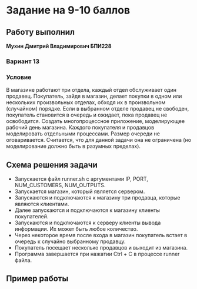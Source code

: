 # Задание на 9-10 баллов

## Работу выполнил
__Мухин Дмитрий Владимирович БПИ228__

### Вариант 13
### Условие
В магазине работают три отдела,
каждый отдел обслуживает один продавец. Покупатель, зайдя в
магазин, делает покупки в одном или нескольких произвольных
отделах, обходя их в произвольном (случайном) порядке. Если
в выбранном отделе продавец не свободен, покупатель становится
в очередь и ожидает, пока продавец не освободится.
Создать многопроцессное приложение, моделирующее рабочий день магазина.
Каждого покупателя и продавцов моделировать отдельными процессами.
Размер очереди не оговаривается. Считается, что для данной задачи она не ограничена (но моделирование должно быть в разумных
пределах).


## Схема решения задачи
- Запускается файл runner.sh с аргументами IP, PORT, NUM_CUSTOMERS, NUM_OUTPUTS.
- Запускается магазин, который является сервером.
- Запускаются и подключаются к магазину три продавца, которые являются клиентами.
- Далее запускаются и подключаются к магазину клиенты покупателей.
- Запускаются и подключаются к серверу клиенты вывода информации. Их может быть любое количество.
- Через некоторое время после входа в магазин покупатель встает в очередь к случайно выбранному продавцу.
- Покупатель посещает несколько продавцов и выходит из магазина.
- Программа завершается при нажатии Ctrl + C в процессе runner файла.

## Пример работы


~~~~
